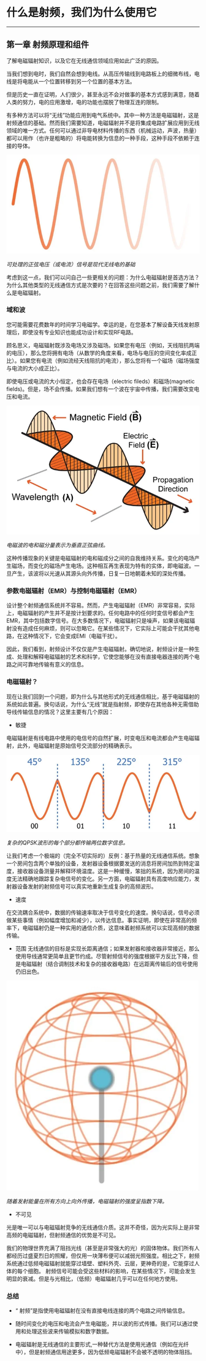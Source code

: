 # 什么是射频，我们为什么使用它

------

## 第一章 射频原理和组件

了解电磁辐射知识，以及它在无线通信领域应用如此广泛的原因。

当我们想到电时，我们自然会想到电线。从高压传输线到电路板上的细微布线，电线是将电能从一个位置转移到另一个位置的基本方法。

但是历史一直在证明，人们很少，甚至永远不会对做事的基本方式感到满意，随着人类的努力，电的应用激增，电的功能也摆脱了物理互连的限制。

有多种方法可以将“无线”功能应用到电气系统中。其中一种方法是电磁辐射，这是射频通信的基础。然而我们需要知道，电磁辐射并不是将集成电路扩展应用到无线领域的唯一方式。任何可以通过非导电材料传播的东西（机械运动，声波，热量）都可以用作（也许是粗略的）将电能转换为信息的一种手段，这种手段不依赖于连接的导体。

![sinusoidal](imgs/RFT_page1_1.jpg)

*可处理的正弦电压（或电流）信号是现代无线电的基础*

考虑到这一点，我们可以问自己一些更相关的问题：为什么电磁辐射是首选方法？为什么其他类型的无线通信方式是次要的？在回答这些问题之前，我们需要了解什么是电磁辐射。

### 域和波

您可能需要花费数年的时间学习电磁学。幸运的是，在您基本了解设备天线发射原理后，即使没有专业知识也能成功设计和实现RF电路。

顾名思义，电磁辐射既涉及电场又涉及磁场。如果您有电压（例如，天线阻抗两端的电压），那么您将拥有电场（从数学的角度来看，电场与电压的空间变化率成正比）。如果您有电流（例如流经天线阻抗的电流），那么您将有一个磁场（磁场强度与电流的大小成正比）。

即使电压或电流的大小恒定，也会存在电场（electric fileds）和磁场(magnetic fields)。但是，场不会传播。如果我们想有一个波在宇宙中传播，我们需要改变电压和电流。

![electric and magnetic](imgs/RFT_ch1_page1_2.jpg)

*电磁波的电和磁分量表示为垂直正弦曲线。*

这种传播现象的关键是电磁辐射的电和磁成分之间的自我维持关系。变化的电场产生磁场，而变化的磁场产生电场。这种相互再生表现为特有的实体，即电磁波。一旦产生，该波将以光速从其源头向外传播，日复一日地朝着未知的深处传播。

### 参数电磁辐射（EMR）与控制电磁辐射（EMR）

设计整个射频通信系统并不容易。然而，产生电磁辐射（EMR）非常容易，实际上，电磁辐射的产生并不是按计划要求的。任何电路中的任何时变信号都会产生EMR，其中包括数字信号。在大多数情况下，电磁辐射只是噪声，如果该电磁辐射没有造成任何麻烦，则可以忽略它。在某些情况下，它实际上可能会干扰其他电路，在这种情况下，它会变成EMI（电磁干扰）。

因此，我们看到，射频设计不仅仅是产生电磁辐射。确切地说，射频设计是一种生成、处理和解释电磁辐射的艺术和科学，它使您能够在没有直接电器连接的两个电路之间可靠地传输有意义的信息。

### 电磁辐射？

现在让我们回到一个问题，即为什么与其他形式的无线通信相比，基于电磁辐射的系统如此普遍。换句话说，为什么“无线”就是指射频，即使存在其他各种无需借助导线传输信息的情况？这里主要有几个原因：

* 敏捷

电磁辐射是有线电路中使用的电信号的自然扩展，时变电压和电流都会产生电磁辐射，此外，电磁辐射是原始信号交流部分的精确表示。

![QPSK](imgs/RFT_page1_3.jpg)

*复杂的QPSK波形的每个部分都传输两位数字信息。*

让我们考虑一个极端的（完全不切实际的）反例：基于热量的无线通信系统。想象一个房间包含两个单独的设备，发射器设备根据要发送的消息将房间加热到特定温度，接收器设备测量并解释环境温度。这是一种缓慢，笨拙的系统，因为房间的温度无法精确地跟踪复杂电信号的变化。另一方面，电磁辐射具有高度响应能力，发射器设备发射的射频信号可以真实地重新生成复杂的高频波形。

* 速度

在交流耦合系统中，数据的传输速率取决于信号变化的速度。换句话说，信号必须做某些事情（例如幅度增加和减少），以传达信息。事实证明，即使在非常高的频率下，电磁辐射仍是一种实用的通信介质，这意味着射频系统可以实现高频的数据传输。


* 范围
无线通信的目标是实现长距离通信；如果发射器和接收器非常接近，那么使用导线通常更简单且更节约成。尽管射频信号的强度根据平方反比下降，但是电磁辐射（结合调制技术和复杂的接收器电路）在远距离传输后的信号使用仍旧出色。

![EMR decreases](imgs/RFT_page1_4.jpg)

*随着发射能量在所有方向上向外传播，电磁辐射的强度呈指数下降。*

* 不可见

光是唯一可以与电磁辐射竞争的无线通信介质。这并不奇怪，因为光实际上是非常高频的电磁辐射，但射频通信的优势是不可见。

我们的物理世界充满了阻挡光线（甚至是非常强大的光）的固体物体。我们所有人都经历过盛夏烈日的照耀，但仅用一块薄布便可以减弱光照强度。相比之下，射频系统通过低频电磁辐射就能穿过墙壁、塑料外壳、云层，更神奇的是，它能穿过人体的每个细胞。 射频信号可能会受这些材料的影响，在某些情况下，可能会发生明显的衰减。但是与光相比，（低频）电磁辐射几乎可以在任何地方使用。

### 总结

* “ 射频”是指使用电磁辐射在没有直接电线连接的两个电路之间传输信息。

* 随时间变化的电压和电流会产生电磁能，并以波的形式传播。我们可以通过使用和处理这些波来传输模拟和数字数据。

* 电磁辐射是无线通信的主要形式,一种替代方法是使用光通信（例如在光纤中），但是射频通信用途更多，因为低频电磁辐射不会被不透明的物体阻挡。
